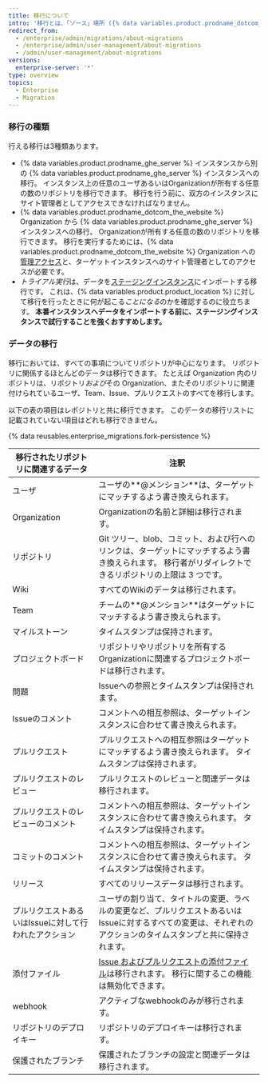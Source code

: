 ```yaml
---
title: 移行について
intro: '移行とは、「ソース」場所 ({% data variables.product.prodname_dotcom_the_website %} Organization か {% data variables.product.prodname_ghe_server %} インスタンスのいずれか) から「ターゲット」となる {% data variables.product.prodname_ghe_server %} インスタンスにデータを移譲するプロセスです。 移行は、プラットフォームを変更したり、インスタンスのハードウェアをアップグレードしたりする場合にデータを転送するのに利用できます。'
redirect_from:
  - /enterprise/admin/migrations/about-migrations
  - /enterprise/admin/user-management/about-migrations
  - /admin/user-management/about-migrations
versions:
  enterprise-server: '*'
type: overview
topics:
  - Enterprise
  - Migration
---
```


### 移行の種類

行える移行は3種類あります。

- {% data variables.product.prodname_ghe_server %} インスタンスから別の {% data variables.product.prodname_ghe_server %} インスタンスへの移行。 インスタンス上の任意のユーザあるいはOrganizationが所有する任意の数のリポジトリを移行できます。 移行を行う前に、双方のインスタンスにサイト管理者としてアクセスできなければなりません。
- {% data variables.product.prodname_dotcom_the_website %} Organization から {% data variables.product.prodname_ghe_server %} インスタンスへの移行。 Organizationが所有する任意の数のリポジトリを移行できます。 移行を実行するためには、{% data variables.product.prodname_dotcom_the_website %} Organization への[管理アクセス](/enterprise/user/articles/permission-levels-for-an-organization/)と、ターゲットインスタンスへのサイト管理者としてのアクセスが必要です。
- *トライアル実行*は、データを[ステージングインスタンス](/enterprise/admin/guides/installation/setting-up-a-staging-instance/)にインポートする移行です。 これは、{% data variables.product.product_location %} に対して移行を行ったときに何が起こる*ことになる*のかを確認するのに役立ちます。 **本番インスタンスへデータをインポートする前に、ステージングインスタンスで試行することを強くおすすめします。**

### データの移行

移行においては、すべての事項についてリポジトリが中心になります。 リポジトリに関係するほとんどのデータは移行できます。 たとえば Organization 内のリポジトリは、リポジトリ*および*その Organization、またそのリポジトリに関連付けられているユーザ、Team、Issue、プルリクエストのすべてを移行します。

以下の表の項目はレポジトリと共に移行できます。 このデータの移行リストに記載されていない項目はどれも移行できません。

{% data reusables.enterprise_migrations.fork-persistence %}

| 移行されたリポジトリに関連するデータ            | 注釈                                                                                                            |
| ----------------------------- | ------------------------------------------------------------------------------------------------------------- |
| ユーザ                           | ユーザの**@メンション**は、ターゲットにマッチするよう書き換えられます。                                                                        |
| Organization                  | Organizationの名前と詳細は移行されます。                                                                                    |
| リポジトリ                         | Git ツリー、blob、コミット、および行へのリンクは、ターゲットにマッチするよう書き換えられます。 移行者がリダイレクトできるリポジトリの上限は 3 つです。                             |
| Wiki                          | すべてのWikiのデータは移行されます。                                                                                          |
| Team                          | チームの**@メンション**はターゲットにマッチするよう書き換えられます。                                                                         |
| マイルストーン                       | タイムスタンプは保持されます。                                                                                               |
| プロジェクトボード                     | リポジトリやリポジトリを所有するOrganizationに関連するプロジェクトボードは移行されます。                                                            |
| 問題                            | Issueへの参照とタイムスタンプは保持されます。                                                                                     |
| Issueのコメント                    | コメントへの相互参照は、ターゲットインスタンスに合わせて書き換えられます。                                                                         |
| プルリクエスト                       | プルリクエストへの相互参照はターゲットにマッチするよう書き換えられます。 タイムスタンプは保持されます。                                                          |
| プルリクエストのレビュー                  | プルリクエストのレビューと関連データは移行されます。                                                                                    |
| プルリクエストのレビューのコメント             | コメントへの相互参照は、ターゲットインスタンスに合わせて書き換えられます。 タイムスタンプは保持されます。                                                         |
| コミットのコメント                     | コメントへの相互参照は、ターゲットインスタンスに合わせて書き換えられます。 タイムスタンプは保持されます。                                                         |
| リリース                          | すべてのリリースデータは移行されます。                                                                                           |
| プルリクエストあるいはIssueに対して行われたアクション | ユーザの割り当て、タイトルの変更、ラベルの変更など、プルリクエストあるいはIssueに対するすべての変更は、それぞれのアクションのタイムスタンプと共に保持されます。                            |
| 添付ファイル                        | [Issue およびプルリクエストの添付ファイル](/articles/file-attachments-on-issues-and-pull-requests)は移行されます。 移行に関するこの機能は無効化できます。 |
| webhook                       | アクティブなwebhookのみが移行されます。                                                                                       |
| リポジトリのデプロイキー                  | リポジトリのデプロイキーは移行されます。                                                                                          |
| 保護されたブランチ                     | 保護されたブランチの設定と関連データは移行されます。                                                                                    |
